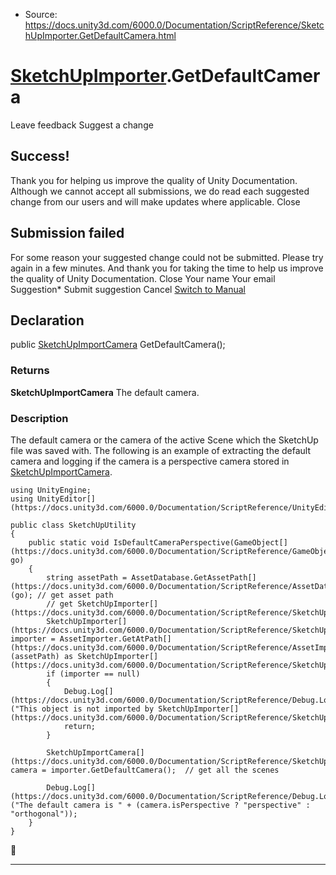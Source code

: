 * Source: https://docs.unity3d.com/6000.0/Documentation/ScriptReference/SketchUpImporter.GetDefaultCamera.html

#  [SketchUpImporter](https://docs.unity3d.com/6000.0/Documentation/ScriptReference/SketchUpImporter.html).GetDefaultCamera
Leave feedback
Suggest a change
## Success!
Thank you for helping us improve the quality of Unity Documentation. Although we cannot accept all submissions, we do read each suggested change from our users and will make updates where applicable.
Close
## Submission failed
For some reason your suggested change could not be submitted. Please <a>try again</a> in a few minutes. And thank you for taking the time to help us improve the quality of Unity Documentation.
Close
Your name Your email Suggestion* Submit suggestion
Cancel
[Switch to Manual](https://docs.unity3d.com/6000.0/Documentation/Manual/class-SketchUpImporter.html "Go to SketchUpImporter Component in the Manual")
## Declaration
public [SketchUpImportCamera](https://docs.unity3d.com/6000.0/Documentation/ScriptReference/SketchUpImportCamera.html) GetDefaultCamera(); 
### Returns
**SketchUpImportCamera** The default camera. 
### Description
The default camera or the camera of the active Scene which the SketchUp file was saved with.
The following is an example of extracting the default camera and logging if the camera is a perspective camera stored in [SketchUpImportCamera](https://docs.unity3d.com/6000.0/Documentation/ScriptReference/SketchUpImportCamera.html).
```
using UnityEngine;
using UnityEditor[](https://docs.unity3d.com/6000.0/Documentation/ScriptReference/UnityEditor.html);  
  
public class SketchUpUtility
{
    public static void IsDefaultCameraPerspective(GameObject[](https://docs.unity3d.com/6000.0/Documentation/ScriptReference/GameObject.html) go)
    {
        string assetPath = AssetDatabase.GetAssetPath[](https://docs.unity3d.com/6000.0/Documentation/ScriptReference/AssetDatabase.GetAssetPath.html)(go); // get asset path
        // get SketchUpImporter[](https://docs.unity3d.com/6000.0/Documentation/ScriptReference/SketchUpImporter.html)
        SketchUpImporter[](https://docs.unity3d.com/6000.0/Documentation/ScriptReference/SketchUpImporter.html) importer = AssetImporter.GetAtPath[](https://docs.unity3d.com/6000.0/Documentation/ScriptReference/AssetImporter.GetAtPath.html)(assetPath) as SketchUpImporter[](https://docs.unity3d.com/6000.0/Documentation/ScriptReference/SketchUpImporter.html);
        if (importer == null)
        {
            Debug.Log[](https://docs.unity3d.com/6000.0/Documentation/ScriptReference/Debug.Log.html)("This object is not imported by SketchUpImporter[](https://docs.unity3d.com/6000.0/Documentation/ScriptReference/SketchUpImporter.html)");
            return;
        }  
  
        SketchUpImportCamera[](https://docs.unity3d.com/6000.0/Documentation/ScriptReference/SketchUpImportCamera.html) camera = importer.GetDefaultCamera();  // get all the scenes  
  
        Debug.Log[](https://docs.unity3d.com/6000.0/Documentation/ScriptReference/Debug.Log.html)("The default camera is " + (camera.isPerspective ? "perspective" : "orthogonal"));
    }
}

```

* * *
